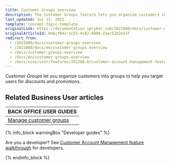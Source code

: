 ```yaml
---
title: Customer Groups overview
description: The Customer Groups feature lets you organize customers into groups to help you target users for discounts and promotions.
last_updated: Jul 15, 2021
template: concept-topic-template
originalLink: https://documentation.spryker.com/2021080/docs/customer-groups-overview
originalArticleId: 046cf042-1c53-4c82-8498-21ec52d2e51f
redirect_from:
  - /2021080/docs/customer-groups-overview
  - /2021080/docs/en/customer-groups-overview
  - /docs/customer-groups-overview
  - /docs/en/customer-groups-overview
  - /docs/scos/user/features/202200.0/customer-account-management-feature-overview/customer-groups-overview.html
---
```


*Customer Groups* let you organize customers into groups to help you target users for discounts and promotions.

## Related Business User articles

|BACK OFFICE USER GUIDES|
|---|
| [Manage customer groups](/docs/scos/user/back-office-user-guides/customer/manage-customer-groups.html)   |

{% info_block warningBox "Developer guides" %}

Are you a developer? See [Customer Account Management feature walkthrough](/docs/scos/dev/feature-walkthroughs/customer-account-management-feature-walkthrough/customer-account-management-feature-walkthrough.html) for developers.

{% endinfo_block %}
